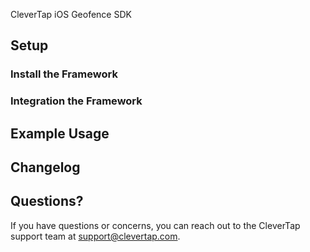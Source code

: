 CleverTap iOS Geofence SDK

## Setup #


### Install the Framework #


### Integration the Framework #


## Example Usage #


## Changelog #


## Questions? #

If you have questions or concerns, you can reach out to the CleverTap support team at [support@clevertap.com](mailto:support@clevertap.com).

